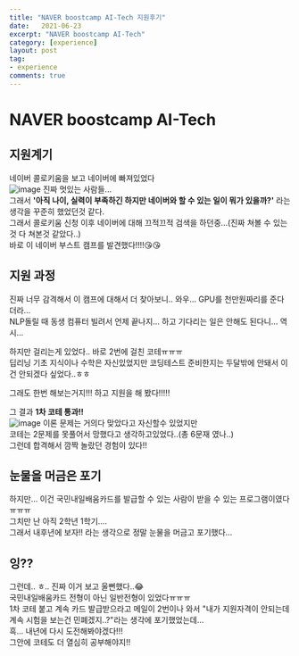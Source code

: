```yaml
---
title: "NAVER boostcamp AI-Tech 지원후기"
date:   2021-06-23
excerpt: "NAVER boostcamp AI-Tech"
category: [experience]
layout: post
tag:
- experience
comments: true
---
```


# NAVER boostcamp AI-Tech

## 지원계기
네이버 콜로키움을 보고 네이버에 빠져있었다     
![image](https://user-images.githubusercontent.com/76824611/127942884-2491df84-43b2-4c78-8046-5d6c62dd0623.png)
진짜 멋있는 사람들...   
그래서 **'아직 나이, 실력이 부족하긴 하지만 네이버와 할 수 있는 일이 뭐가 있을까?'** 라는 생각을 꾸준히 했었던것 같다.    
그래서 콜로키움 신청 이후 네이버에 대해 끄적끄적 검색을 하던중...(진짜 쳐볼 수 있는것 다 쳐본것 같았다..)     
바로 이 네이버 부스트 캠프를 발견했다!!!!😘😘   


## 지원 과정
진짜 너무 감격해서 이 캠프에 대해서 더 찾아보니.. 와우... GPU를 천만원짜리를 준다더라...    
NLP돌릴 때 동생 컴퓨터 빌려서 언제 끝나지... 하고 기다리는 일은 안해도 된다니... 역시...    

하지만 걸리는게 있었다.. 바로 2번에 걸친 코테ㅠㅠㅠ     
딥리닝 기초 지식이나 수학은 자신있었지만 코딩테스트 준비한지는 두달밖에 안돼서 이건 안되겠다 싶었다..ㅎㅎ     

그래도 한번 해보는거지!!! 하고 지원을 해 봤다!!!!! 

그 결과 **1차 코테 통과!!**   
![image](https://user-images.githubusercontent.com/76824611/127943822-eda81ef9-839b-4d74-8815-877a6adc3bf6.png)
이론 문제는 거의다 맞았다고 자신할수 있었지만   
코테는 2문제를 못풀어서 망했다고 생각하고있었다..(총 6문재 였나..)     
그런데 합격해서 깜짝 놀랐던 경험이 있다!!     


## 눈물을 머금은 포기
하지만... 이건 국민내일배움카드를 발급할 수 있는 사람이 받을 수 있는 프로그램이였다ㅠㅠㅠ   
그치만 난 아직 2학년 1학기....     
그래서 내후년에 보자!! 라는 생각으로 정말 눈물을 머금고 포기했다...     

## 잉??
그런데.. ㅎ.. 진짜 이거 보고 울뻔했다..😂      
국민내일배움카드 전형이 아닌 일반전형이 있었다ㅠㅠㅠ     
1차 코테 붙고 계속 카드 발급받으라고 메일이 2번이나 와서 "내가 지원자격이 안되는데 계속 시험을 보는건 민폐겠지..?"라는 생각에 포기했었는데...      
흑... 내년에 다시 도전해봐야겠다!!!    
그안에 코테도 더 열심히 공부해야지!!

